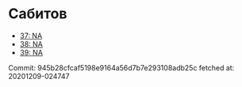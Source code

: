 # Сабитов
- [37: NA](37.md)
- [38: NA](38.md)
- [39: NA](39.md)

Commit: 945b28cfcaf5198e9164a56d7b7e293108adb25c
 fetched at: 20201209-024747
